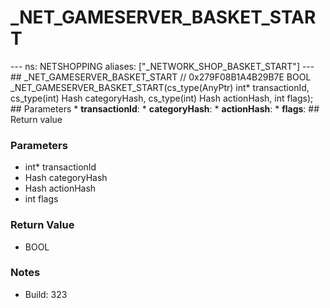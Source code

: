 # _NET_GAMESERVER_BASKET_START

--- ns: NETSHOPPING aliases: ["_NETWORK_SHOP_BASKET_START"] --- ## _NET_GAMESERVER_BASKET_START  // 0x279F08B1A4B29B7E BOOL _NET_GAMESERVER_BASKET_START(cs_type(AnyPtr) int* transactionId, cs_type(int) Hash categoryHash, cs_type(int) Hash actionHash, int flags);  ## Parameters * **transactionId**: * **categoryHash**: * **actionHash**: * **flags**:  ## Return value

### Parameters
* int* transactionId
* Hash categoryHash
* Hash actionHash
* int flags

### Return Value
* BOOL

### Notes
* Build: 323

